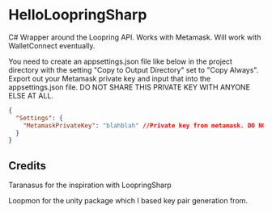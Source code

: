 # HelloLoopringSharp
C# Wrapper around the Loopring API. Works with Metamask. Will work with WalletConnect eventually. 

You need to create an appsettings.json file like below in the project directory with the setting "Copy to Output Directory" set to "Copy Always". Export out your Metamask private key and input that into the appsettings.json file. DO NOT SHARE THIS PRIVATE KEY WITH ANYONE ELSE AT ALL.
```json
{
  "Settings": {
    "MetamaskPrivateKey": "blahblah" //Private key from metamask. DO NOT SHARE THIS PRIVATE KEY WITH ANYONE ELSE AT ALL.
  }
}
```

## Credits
Taranasus for the inspiration with LoopringSharp

Loopmon for the unity package which I based key pair generation from.
